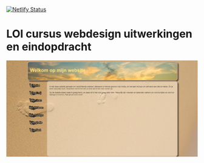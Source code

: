 [![Netlify Status](https://api.netlify.com/api/v1/badges/2e89c9b1-7ed9-40ec-bb6c-b38cd9327533/deploy-status)](https://app.netlify.com/sites/effulgent-lokum-d2234b/deploys)
# LOI cursus webdesign uitwerkingen en eindopdracht

![Screenshot](./assets/screenshot.jpg)